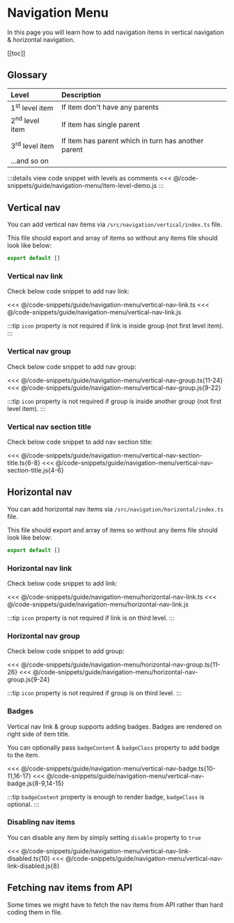 # Navigation Menu

In this page you will learn how to add navigation items in vertical navigation & horizontal navigation.

[[toc]]

## Glossary

| Level                     | Description                                         |
| :------------------------ | :-------------------------------------------------- |
| 1<sup>st</sup> level item | If item don't have any parents                      |
| 2<sup>nd</sup> level item | If item has single parent                           |
| 3<sup>rd</sup> level item | If item has parent which in turn has another parent |
| ...and so on              |                                                     |

:::details view code snippet with levels as comments
<<< @/code-snippets/guide/navigation-menu/item-level-demo.js
:::

## Vertical nav

You can add vertical nav items via `/src/navigation/vertical/index.ts` file.

This file should export and array of items so without any items file should look like below:

```js
export default []
```

### Vertical nav link

Check below code snippet to add nav link:

<code-group>
<code-block title="TS">
<<< @/code-snippets/guide/navigation-menu/vertical-nav-link.ts
</code-block>

<code-block title="JS">
<<< @/code-snippets/guide/navigation-menu/vertical-nav-link.js
</code-block>
</code-group>

:::tip
`icon` property is not required if link is inside group (not first level item).
:::

### Vertical nav group

Check below code snippet to add nav group:

<code-group>
<code-block title="TS">
<<< @/code-snippets/guide/navigation-menu/vertical-nav-group.ts{11-24}
</code-block>

<code-block title="JS">
<<< @/code-snippets/guide/navigation-menu/vertical-nav-group.js{9-22}
</code-block>
</code-group>

:::tip
`icon` property is not required if group is inside another group (not first level item).
:::

### Vertical nav section title

Check below code snippet to add nav section title:

<code-group>
<code-block title="TS">
<<< @/code-snippets/guide/navigation-menu/vertical-nav-section-title.ts{6-8}
</code-block>

<code-block title="JS">
<<< @/code-snippets/guide/navigation-menu/vertical-nav-section-title.js{4-6}
</code-block>
</code-group>

## Horizontal nav

You can add horizontal nav items via `/src/navigation/horizontal/index.ts` file.

This file should export and array of items so without any items file should look like below:

```js
export default []
```

### Horizontal nav link

Check below code snippet to add link:

<code-group>
<code-block title="TS">
<<< @/code-snippets/guide/navigation-menu/horizontal-nav-link.ts
</code-block>

<code-block title="JS">
<<< @/code-snippets/guide/navigation-menu/horizontal-nav-link.js
</code-block>
</code-group>

:::tip
`icon` property is not required if link is on third level.
:::

### Horizontal nav group

Check below code snippet to add group:

<code-group>
<code-block title="TS">
<<< @/code-snippets/guide/navigation-menu/horizontal-nav-group.ts{11-26}
</code-block>

<code-block title="JS">
<<< @/code-snippets/guide/navigation-menu/horizontal-nav-group.js{9-24}
</code-block>
</code-group>

:::tip
`icon` property is not required if group is on third level.
:::

### Badges

Vertical nav link & group supports adding badges. Badges are rendered on right side of item title.

You can optionally pass `badgeContent` & `badgeClass` property to add badge to the item.

<code-group>
<code-block title="TS">
<<< @/code-snippets/guide/navigation-menu/vertical-nav-badge.ts{10-11,16-17}
</code-block>

<code-block title="JS">
<<< @/code-snippets/guide/navigation-menu/vertical-nav-badge.js{8-9,14-15}
</code-block>
</code-group>

:::tip
`badgeContent` property is enough to render badge, `badgeClass` is optional.
:::

### Disabling nav items

You can disable any item by simply setting `disable` property to `true`

<code-group>
<code-block title="TS">
<<< @/code-snippets/guide/navigation-menu/vertical-nav-link-disabled.ts{10}
</code-block>

<code-block title="JS">
<<< @/code-snippets/guide/navigation-menu/vertical-nav-link-disabled.js{8}
</code-block>
</code-group>

## Fetching nav items from API

Some times we might have to fetch the nav items from API rather than hard coding them in file.
